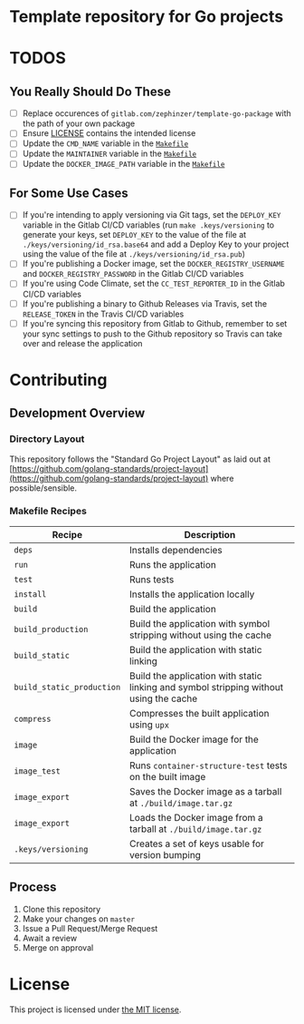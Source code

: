 # Template repository for Go projects

# TODOS

## You Really Should Do These

- [ ] Replace occurences of `gitlab.com/zephinzer/template-go-package` with the path of your own package
- [ ] Ensure [LICENSE](./LICENSE) contains the intended license
- [ ] Update the `CMD_NAME` variable in the [`Makefile`](./Makefile)
- [ ] Update the `MAINTAINER` variable in the [`Makefile`](./Makefile)
- [ ] Update the `DOCKER_IMAGE_PATH` variable in the [`Makefile`](./Makefile)

## For Some Use Cases

- [ ] If you're intending to apply versioning via Git tags, set the `DEPLOY_KEY` variable in the Gitlab CI/CD variables (run `make .keys/versioning` to generate your keys, set `DEPLOY_KEY` to the value of the file at `./keys/versioning/id_rsa.base64` and add a Deploy Key to your project using the value of the file at `./keys/versioning/id_rsa.pub`)
- [ ] If you're publishing a Docker image, set the `DOCKER_REGISTRY_USERNAME` and `DOCKER_REGISTRY_PASSWORD` in the Gitlab CI/CD variables
- [ ] If you're using Code Climate, set the `CC_TEST_REPORTER_ID` in the Gitlab CI/CD variables
- [ ] If you're publishing a binary to Github Releases via Travis, set the `RELEASE_TOKEN` in the Travis CI/CD variables
- [ ] If you're syncing this repository from Gitlab to Github, remember to set your sync settings to push to the Github repository so Travis can take over and release the application

# Contributing

## Development Overview

### Directory Layout

This repository follows the "Standard Go Project Layout" as laid out at [https://github.com/golang-standards/project-layout](https://github.com/golang-standards/project-layout) where possible/sensible.

### Makefile Recipes

| Recipe | Description |
| --- | --- |
| `deps` | Installs dependencies |
| `run` | Runs the application |
| `test` | Runs tests |
| `install` | Installs the application locally |
| `build` | Build the application |
| `build_production` | Build the application with symbol stripping without using the cache |
| `build_static` | Build the application with static linking |
| `build_static_production` | Build the application with static linking and symbol stripping without using the cache |
| `compress` | Compresses the built application using `upx` |
| `image` | Build the Docker image for the application |
| `image_test` | Runs `container-structure-test` tests on the built image |
| `image_export` | Saves the Docker image as a tarball at `./build/image.tar.gz` |
| `image_export` | Loads the Docker image from a tarball at `./build/image.tar.gz` |
| `.keys/versioning` | Creates a set of keys usable for version bumping |

## Process

1. Clone this repository
2. Make your changes on `master`
3. Issue a Pull Request/Merge Request
4. Await a review
5. Merge on approval

# License

This project is licensed under [the MIT license](./LICENSE).
